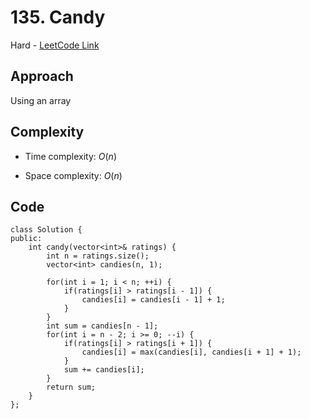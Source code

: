 # 135. Candy

Hard - [LeetCode Link](https://leetcode.com/problems/candy)

## Approach
Using an array

## Complexity
- Time complexity: $O(n)$

- Space complexity: $O(n)$

## Code
```
class Solution {
public:
    int candy(vector<int>& ratings) {
        int n = ratings.size();
        vector<int> candies(n, 1);

        for(int i = 1; i < n; ++i) {
            if(ratings[i] > ratings[i - 1]) {
                candies[i] = candies[i - 1] + 1;
            }
        }
        int sum = candies[n - 1];
        for(int i = n - 2; i >= 0; --i) {
            if(ratings[i] > ratings[i + 1]) {
                candies[i] = max(candies[i], candies[i + 1] + 1);
            }
            sum += candies[i];
        }
        return sum;
    }
};
```